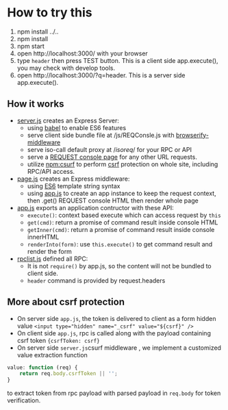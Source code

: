 How to try this
===============

1. npm install ../..
2. npm install
3. npm start
4. open http://localhost:3000/ with your browser
5. type `header` then press TEST button. This is a client side app.execute(), you may check with develop tools.
6. open http://localhost:3000/?q=header. This is a server side app.execute().

How it works
------------

* <a href="server.js">server.js</a> creates an Express Server:
  * using <a href="http://babeljs.io/">babel</a> to enable ES6 features
  * serve client side bundle file at /js/REQConsle.js with <a href="https://github.com/ForbesLindesay/browserify-middleware">browserify-middleware</a>
  * serve iso-call default proxy at /_isoreq_/ for your RPC or API
  * serve a <a href="page.js">REQUEST console page</a> for any other URL requests.
  * utilize <a href="https://github.com/expressjs/csurf">npm:csurf</a> to perform <a href="http://en.wikipedia.org/wiki/Cross-site_request_forgery" >csrf</a> protection on whole site, including RPC/API access.
* <a href="page.js">page.js</a> creates an Express middleware:
  * using <a href="http://babeljs.io/docs/learn-es6/">ES6</a> template string syntax
  * using <a href="app.js">app.js</a> to create an app instance to keep the request context, then .get() REQUEST console HTML then render whole page
* <a href="app.js">app.js</a> exports an application contructor with these API:
  * `execute()`: context based execute which can access request by `this`
  * `get(cmd)`: return a promise of command result inside console HTML
  * `getInner(cmd)`: return a promise of command result inside console innerHTML
  * `renderInto(form)`: use `this.execute()` to get command result and render the form
* <a href="rpclist.js">rpclist.js</a> defined all RPC:
  * It is not `require()` by app.js, so the content will not be bundled to client side.
  * `header` command is provided by request.headers

More about csrf protection
------
* On server side `app.js`, the token is delivered to client as a form hidden value `<input type="hidden" name="_csrf" value="${csrf}" />`
* On client side `app.js`, rpc is called along with the payload containing csrf token `{csrfToken: csrf}`
* On server side `server.js`csurf middleware , we implement a customized value extraction function
```javascript
value: function (req) {
    return req.body.csrfToken || '';
}
```
to extract token from rpc payload with parsed payload in `req.body` for token verification.
